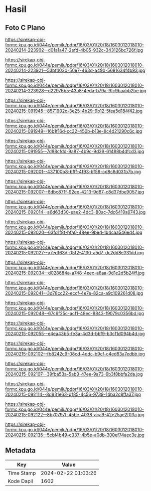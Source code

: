 # Hasil

## Foto C Plano

https://sirekap-obj-formc.kpu.go.id/044e/pemilu/pdpr/16/03/01/20/18/1603012018010-20240214-223902--d01a1a47-2efd-4b05-932c-343126bc726f.jpg

https://sirekap-obj-formc.kpu.go.id/044e/pemilu/pdpr/16/03/01/20/18/1603012018010-20240214-223921--53bf4030-50e7-463d-a490-5691634f4b93.jpg

https://sirekap-obj-formc.kpu.go.id/044e/pemilu/pdpr/16/03/01/20/18/1603012018010-20240214-223928--d22976b5-43a8-4eda-b79a-9fc9baabb2be.jpg

https://sirekap-obj-formc.kpu.go.id/044e/pemilu/pdpr/16/03/01/20/18/1603012018010-20240215-091945--8571902c-3e25-4b29-9b12-5fea5d184f42.jpg

https://sirekap-obj-formc.kpu.go.id/044e/pemilu/pdpr/16/03/01/20/18/1603012018010-20240215-091949--16b1f16d-cc32-450b-b13e-8c4d21290c6c.jpg

https://sirekap-obj-formc.kpu.go.id/044e/pemilu/pdpr/16/03/01/20/18/1603012018010-20240215-091955--7d88cfdd-9a87-4b9c-9d39-61488b4dfcd3.jpg

https://sirekap-obj-formc.kpu.go.id/044e/pemilu/pdpr/16/03/01/20/18/1603012018010-20240215-092001--437100b8-bfff-4f93-bf58-cd8c8d031b7b.jpg

https://sirekap-obj-formc.kpu.go.id/044e/pemilu/pdpr/16/03/01/20/18/1603012018010-20240215-092007--8dbc871f-92ee-4213-9d87-c8d37dbe9057.jpg

https://sirekap-obj-formc.kpu.go.id/044e/pemilu/pdpr/16/03/01/20/18/1603012018010-20240215-092014--a6d63d30-eae2-4dc3-80ac-7dc6419a9743.jpg

https://sirekap-obj-formc.kpu.go.id/044e/pemilu/pdpr/16/03/01/20/18/1603012018010-20240215-092020--63fd1f8f-bfa0-48ee-9bed-1b4caa546ed4.jpg

https://sirekap-obj-formc.kpu.go.id/044e/pemilu/pdpr/16/03/01/20/18/1603012018010-20240215-092027--a7edf63d-05f2-4130-a5d7-dc2dd8e331dd.jpg

https://sirekap-obj-formc.kpu.go.id/044e/pemilu/pdpr/16/03/01/20/18/1603012018010-20240215-092034--d028684a-a748-4eec-a6aa-9d1e2d5b24ff.jpg

https://sirekap-obj-formc.kpu.go.id/044e/pemilu/pdpr/16/03/01/20/18/1603012018010-20240215-092041--3d78cc22-eccf-4e7e-82ca-a9c109261d08.jpg

https://sirekap-obj-formc.kpu.go.id/044e/pemilu/pdpr/16/03/01/20/18/1603012018010-20240215-092048--67c6f25c-acf1-48ec-8843-f9079c0356bd.jpg

https://sirekap-obj-formc.kpu.go.id/044e/pemilu/pdpr/16/03/01/20/18/1603012018010-20240215-092055--e4ea43b5-fe3a-4d3d-bbf9-b3cf1d094b4d.jpg

https://sirekap-obj-formc.kpu.go.id/044e/pemilu/pdpr/16/03/01/20/18/1603012018010-20240215-092102--fb8242c9-08cd-4ddc-b9cf-c4ed83a7edbb.jpg

https://sirekap-obj-formc.kpu.go.id/044e/pemilu/pdpr/16/03/01/20/18/1603012018010-20240215-092107--39fba53a-5ab3-47ee-9a73-6b3f8bbfa2da.jpg

https://sirekap-obj-formc.kpu.go.id/044e/pemilu/pdpr/16/03/01/20/18/1603012018010-20240215-092114--8d831e63-d185-4c56-9739-14ba2c8ffa37.jpg

https://sirekap-obj-formc.kpu.go.id/044e/pemilu/pdpr/16/03/01/20/18/1603012018010-20240215-092122--8b70797f-45be-4038-aca9-42e25ae2f03a.jpg

https://sirekap-obj-formc.kpu.go.id/044e/pemilu/pdpr/16/03/01/20/18/1603012018010-20240215-092135--5cbf4b49-c337-4b5e-a0db-300ef74aec3e.jpg


## Metadata

| Key        | Value               |
| ---------- | ------------------- |
| Time Stamp | 2024-02-22 01:03:26 |
| Kode Dapil | 1602                |



